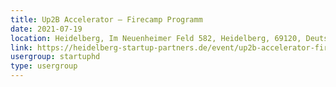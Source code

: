 ```yaml
---
title: Up2B Accelerator – Firecamp Programm
date: 2021-07-19
location: Heidelberg, Im Neuenheimer Feld 582, Heidelberg, 69120, Deutschland
link: https://heidelberg-startup-partners.de/event/up2b-accelerator-firecamp-programm/
usergroup: startuphd
type: usergroup
---
```

